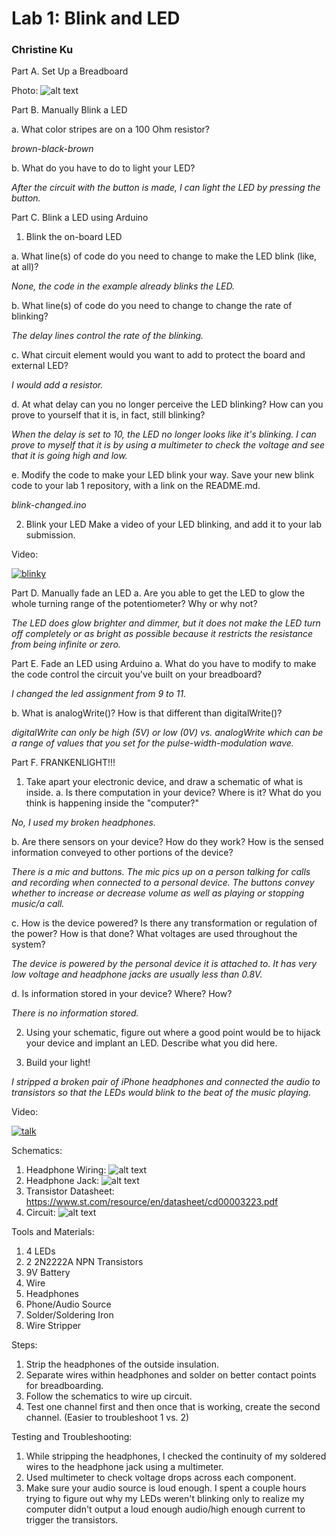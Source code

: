 # Lab 1: Blink and LED

### Christine Ku

Part A. Set Up a Breadboard

Photo: 
![alt text](https://i.imgur.com/PIqHuHY.jpg)

Part B. Manually Blink a LED

a. What color stripes are on a 100 Ohm resistor?

*brown-black-brown*

b. What do you have to do to light your LED?

*After the circuit with the button is made, I can light the LED by pressing the button.*

Part C. Blink a LED using Arduino
1. Blink the on-board LED

a. What line(s) of code do you need to change to make the LED blink (like, at all)?

*None, the code in the example already blinks the LED.*

b. What line(s) of code do you need to change to change the rate of blinking?

*The delay lines control the rate of the blinking.*

c. What circuit element would you want to add to protect the board and external LED?

*I would add a resistor.*

d. At what delay can you no longer perceive the LED blinking? How can you prove to yourself that it is, in fact, still blinking?

*When the delay is set to 10, the LED no longer looks like it's blinking. I can prove to myself that it is by using a multimeter to check the voltage and see that it is going high and low.*

e. Modify the code to make your LED blink your way. Save your new blink code to your lab 1 repository, with a link on the README.md.

*blink-changed.ino*

2. Blink your LED
Make a video of your LED blinking, and add it to your lab submission.

Video:

[![blinky](https://i.imgur.com/wQG5wk4.png)](https://youtu.be/jIbR6M6BAOk)

Part D. Manually fade an LED
a. Are you able to get the LED to glow the whole turning range of the potentiometer? Why or why not?

*The LED does glow brighter and dimmer, but it does not make the LED turn off completely or as bright as possible because it restricts the resistance from being infinite or zero.*

Part E. Fade an LED using Arduino
a. What do you have to modify to make the code control the circuit you've built on your breadboard?

*I changed the led assignment from 9 to 11.*

b. What is analogWrite()? How is that different than digitalWrite()?

*digitalWrite can only be high (5V) or low (0V) vs. analogWrite which can be a range of values that you set for the pulse-width-modulation wave.*

Part F. FRANKENLIGHT!!!
1. Take apart your electronic device, and draw a schematic of what is inside.
a. Is there computation in your device? Where is it? What do you think is happening inside the "computer?"

*No, I used my broken headphones.*

b. Are there sensors on your device? How do they work? How is the sensed information conveyed to other portions of the device?

*There is a mic and buttons. The mic pics up on a person talking for calls and recording when connected to a personal device. The buttons convey whether to increase or decrease volume as well as playing or stopping music/a call.*

c. How is the device powered? Is there any transformation or regulation of the power? How is that done? What voltages are used throughout the system?

*The device is powered by the personal device it is attached to. It has very low voltage and headphone jacks are usually less than 0.8V.*

d. Is information stored in your device? Where? How?

*There is no information stored.*

2. Using your schematic, figure out where a good point would be to hijack your device and implant an LED.
Describe what you did here.

3. Build your light!

*I stripped a broken pair of iPhone headphones and connected the audio to transistors so that the LEDs would blink to the beat of the music playing.*

Video:

[![talk](https://i.imgur.com/66Qrs95.jpg)](https://youtu.be/n-o7UD0Oijc)

Schematics: 
1. Headphone Wiring:
![alt text](http://www.circuitbasics.com/wp-content/uploads/2015/03/iPhone-Headphone-Wires-EDITED-RESIZED.jpg)
2. Headphone Jack: 
![alt text](https://i.stack.imgur.com/WpR1r.png)
3. Transistor Datasheet: https://www.st.com/resource/en/datasheet/cd00003223.pdf
4. Circuit: 
![alt text](https://i.imgur.com/F5a6K0D.jpg)

Tools and Materials:
1. 4 LEDs
2. 2 2N2222A NPN Transistors
3. 9V Battery
4. Wire
5. Headphones
6. Phone/Audio Source
7. Solder/Soldering Iron
8. Wire Stripper

Steps:
1. Strip the headphones of the outside insulation.
2. Separate wires within headphones and solder on better contact points for breadboarding.
3. Follow the schematics to wire up circuit.
4. Test one channel first and then once that is working, create the second channel. (Easier to troubleshoot 1 vs. 2)

Testing and Troubleshooting:
1. While stripping the headphones, I checked the continuity of my soldered wires to the headphone jack using a multimeter.
2. Used multimeter to check voltage drops across each component.
3. Make sure your audio source is loud enough. I spent a couple hours trying to figure out why my LEDs weren't blinking only to realize my computer didn't output a loud enough audio/high enough current to trigger the transistors.
